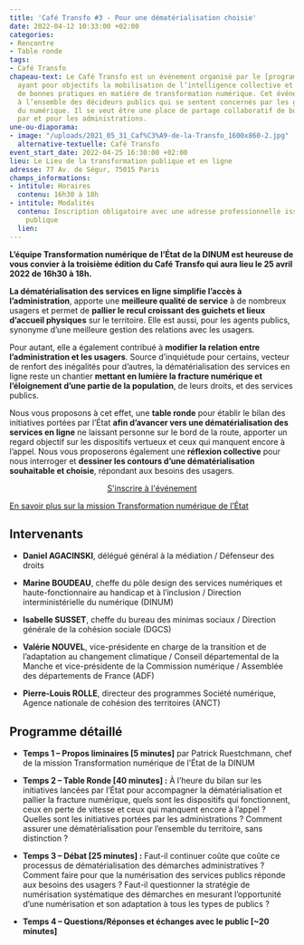 ```yaml
---
title: 'Café Transfo #3 - Pour une dématérialisation choisie'
date: 2022-04-12 10:33:00 +02:00
categories:
- Rencontre
- Table ronde
tags:
- Café Transfo
chapeau-text: Le Café Transfo est un événement organisé par le [programme TECH.GOUV](https://www.numerique.gouv.fr/actualites/tech-gouv-accelerer-la-transformation-numerique-du-service-public/)
  ayant pour objectifs la mobilisation de l’intelligence collective et la diffusion
  de bonnes pratiques en matière de transformation numérique. Cet événement est destiné
  à l’ensemble des décideurs publics qui se sentent concernés par les grands enjeux
  du numérique. Il se veut être une place de partage collaboratif de bonnes pratiques
  par et pour les administrations.
une-ou-diaporama:
- image: "/uploads/2021_05_31_Caf%C3%A9-de-la-Transfo_1600x860-2.jpg"
  alternative-textuelle: Café Transfo
event_start_date: 2022-04-25 16:30:00 +02:00
lieu: Le Lieu de la transformation publique et en ligne
adresse: 77 Av. de Ségur, 75015 Paris
champs_informations:
- intitule: Horaires
  contenu: 16h30 à 18h
- intitule: Modalités
  contenu: Inscription obligatoire avec une adresse professionnelle issue de la fonction
    publique
  lien: 
---
```


**L’équipe Transformation numérique de l’État de la DINUM est heureuse de vous convier à la troisième édition du Café Transfo qui aura lieu le 25 avril 2022 de 16h30 à 18h.**

**La dématérialisation des services en ligne simplifie l’accès à l’administration**, apporte une **meilleure qualité de service** à de nombreux usagers et permet de **pallier le recul croissant des guichets et lieux d’accueil physiques** sur le territoire. Elle est aussi, pour les agents publics, synonyme d’une meilleure gestion des relations avec les usagers.

Pour autant, elle a également contribué à **modifier la relation entre l’administration et les usagers**. Source d’inquiétude pour certains, vecteur de renfort des inégalités pour d’autres, la dématérialisation des services en ligne reste un chantier **mettant en lumière la fracture numérique et l’éloignement d’une partie de la population**, de leurs droits, et des services publics.

Nous vous proposons à cet effet, une **table ronde** pour établir le bilan des initiatives portées par l’État **afin d’avancer vers une dématérialisation des services en ligne** ne laissant personne sur le bord de la route, apporter un regard objectif sur les dispositifs vertueux et ceux qui manquent encore à l’appel. Nous vous proposerons également une **réflexion collective** pour nous interroger et **dessiner les contours d’une dématérialisation souhaitable et choisie**, répondant aux besoins des usagers.

<p align="center"><a href="https://www.eventbrite.fr/e/billets-le-numerique-au-service-des-politiques-publiques-de-jeunesse-168711525715" class="button">S'inscrire à l'événement</a></p>

[En savoir plus sur la mission Transformation numérique de l’État](https://www.numerique.gouv.fr/services/conseil-strategie-transformation-numerique/)

## Intervenants

* **Daniel AGACINSKI**, délégué général à la médiation / Défenseur des droits

* **Marine BOUDEAU**, cheffe du pôle design des services numériques et haute-fonctionnaire au handicap et à l’inclusion / Direction interministérielle du numérique (DINUM)

* **Isabelle SUSSET**, cheffe du bureau des minimas sociaux / Direction générale de la
  cohésion sociale (DGCS)

* **Valérie NOUVEL**, vice-présidente en charge de la transition et de l’adaptation au changement climatique / Conseil départemental de la Manche et vice-présidente de la Commission numérique / Assemblée des départements de France (ADF)

* **Pierre-Louis ROLLE**, directeur des programmes Société numérique, Agence nationale de cohésion des territoires (ANCT)

## Programme détaillé

* **Temps 1 – Propos liminaires \[5 minutes\]** par Patrick Ruestchmann, chef de la mission Transformation numérique de l’État de la DINUM

* **Temps 2 – Table Ronde \[40 minutes\] :** À l’heure du bilan sur les initiatives lancées par l’État pour accompagner la dématérialisation et pallier la fracture numérique, quels sont les dispositifs qui fonctionnent, ceux en perte de vitesse et ceux qui manquent encore à l’appel ? Quelles sont les initiatives portées par les administrations ? Comment assurer une dématérialisation pour l’ensemble du territoire, sans distinction ?

* **Temps 3 – Débat \[25 minutes\] :** Faut-il continuer coûte que coûte ce processus de dématérialisation des démarches administratives ? Comment faire pour que la numérisation des services publics réponde aux besoins des usagers ? Faut-il questionner la stratégie de numérisation systématique des démarches en mesurant l’opportunité d’une numérisation et son adaptation à tous les types de publics ?

* **Temps 4 – Questions/Réponses et échanges avec le public \[\~20 minutes\]**

<div class="encadre noir" style="margin-bottom:40px"><h4 style="margin-top:<p>Le Café Transfo est un événement organisé par le [programme TECH.GOUV](https://www.numerique.gouv.fr/actualites/tech-gouv-accelerer-la-transformation-numerique-du-service-public/) ayant pour objectifs la mobilisation de l'intelligence collective et la diffusion de bonnes pratiques en matière de transformation numérique. Cet événement est destiné à l’ensemble des décideurs publics qui se sentent concernés par les grands enjeux du numérique. Il se veut être une place de partage collaboratif de bonnes pratiques par et pour les administrations.</p>